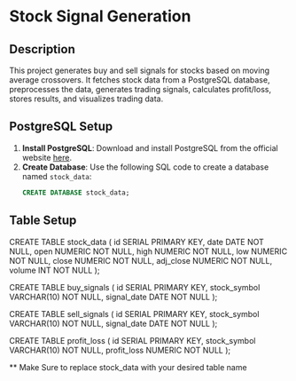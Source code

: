 # Stock Signal Generation

## Description
This project generates buy and sell signals for stocks based on moving average crossovers. It fetches stock data from a PostgreSQL database, preprocesses the data, generates trading signals, calculates profit/loss, stores results, and visualizes trading data.

## PostgreSQL Setup
1. **Install PostgreSQL**: Download and install PostgreSQL from the official website [here](https://www.postgresql.org/download/).
2. **Create Database**: Use the following SQL code to create a database named `stock_data`:
   ```sql
   CREATE DATABASE stock_data;

## Table Setup
CREATE TABLE stock_data (
    id SERIAL PRIMARY KEY,
    date DATE NOT NULL,
    open NUMERIC NOT NULL,
    high NUMERIC NOT NULL,
    low NUMERIC NOT NULL,
    close NUMERIC NOT NULL,
    adj_close NUMERIC NOT NULL,
    volume INT NOT NULL
);

CREATE TABLE buy_signals (
    id SERIAL PRIMARY KEY,
    stock_symbol VARCHAR(10) NOT NULL,
    signal_date DATE NOT NULL
);

CREATE TABLE sell_signals (
    id SERIAL PRIMARY KEY,
    stock_symbol VARCHAR(10) NOT NULL,
    signal_date DATE NOT NULL
);

CREATE TABLE profit_loss (
    id SERIAL PRIMARY KEY,
    stock_symbol VARCHAR(10) NOT NULL,
    profit_loss NUMERIC NOT NULL
);

** Make Sure to replace stock_data with your desired table name 
